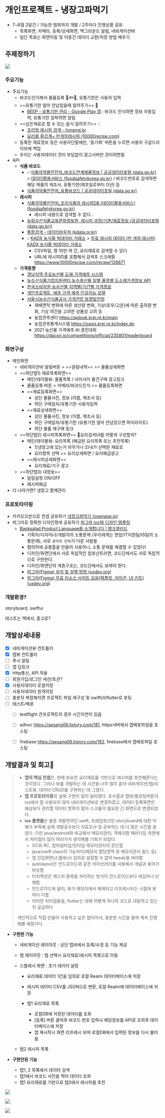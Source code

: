 # 개인프로젝트 - 냉장고파먹기

- 7~8월 2달간 / 가능한 범위까지 개발 / 2주마다 진행상황 공유
  - 목록화면, 카메라, 등록/상세화면, 백그라운드 알림, 네비게이션바
  - 일단 목표는 화면이동 및 이동간 데이터 교환/저장 방법 배우기


## 주제정하기

![](https://cloudfront-ap-northeast-1.images.arcpublishing.com/chosun/HZ2D3IRMOIVBGJJGFJQNSXSHVE.jpg)

### 주요기능

- 주요기능
  - 바코드인식해서 물품등록 :meat_on_bone::fish::corn:, 유통기한은 사용자 입력
  - ==유통기한 얼마 안남았을때 알려주기== :rotating_light: 
    - [BEEP - 유통기한 관리 - Google Play 앱](https://play.google.com/store/apps/details?id=com.bgpworks.beep&hl=ko&gl=US) : 바코드 인식하면 정보 자동입력, 유통기한 임박하면 알림
  - ==남은재료로 할 수 있는 음식 알려주기== :bulb:
    - [조리법 레시피 검색 - horangi.kr](http://www.horangi.kr/foodinfo/recipe.asp)
    - [요리를 즐겁게~ 만개의레시피 (10000recipe.com)](https://www.10000recipe.com/index.html)
  - 등록한 재료정보 등은 사용자단말에만, '동기화' 버튼을 누르면 사용자 구글드라이브에 백업
  - 우리는 사용자데이터 관리 부담없이 광고서버만 관리하면됨
- API
  - **식품 바코드**
    - :white_check_mark:[식품의약품안전처_바코드연계제품정보 | 공공데이터포털 (data.go.kr)](https://www.data.go.kr/data/15060549/openapi.do) > [데이터활용서비스 (foodsafetykorea.go.kr)](http://www.foodsafetykorea.go.kr/api/openApiInfo.do?menu_grp=MENU_GRP31&menu_no=661&show_cnt=10&start_idx=1&svc_no=C005) / 바코드번호로 검색하면 해당 제품의 제조사, 유통기한(제조일로부터 O년) 등
    - [식품의약품안전처_유통바코드 | 공공데이터포털 (data.go.kr)](https://www.data.go.kr/data/15064775/openapi.do)
  - **레시피**
    - [식품의약품안전처_조리식품의 레시피DB (데이터활용서비스) (foodsafetykorea.go.kr)](http://www.foodsafetykorea.go.kr/api/openApiInfo.do?menu_grp=MENU_GRP31&menu_no=661&show_cnt=10&start_idx=1&svc_no=COOKRCP01)
      - 레시피 내용으로 검색할 수 없다..
    - [농림수산식품교육문화정보원, 레시피 과정/기본/재료정보 (공공데이터포털 (data.go.kr))](https://www.data.go.kr/dataset/15000158/openapi.do)
    - [통합검색 - 데이터바우처 (kdata.or.kr)](https://kdata.or.kr/datavoucher/is/selectPortalSearch.do)
    - :white_check_mark:[KADX 농식품 빅데이터 거래소](https://kadx.co.kr/product) > [무료 레시피 데이터 (만 개의 레시피) KADX 농식품 빅데이터 거래소](https://kadx.co.kr/product/detail/0c5ec800-4fc2-11eb-8b6e-e776ccea3964)
      - CSV파일, 행 10만 여 건, 요리재료로 검색할 수 있다
      - URL에 레시피ID를 포함해서 검색후 스크래핑 https://www.10000recipe.com/recipe/128671
   - **가격동향**
     - [경남지역 주요농산물 도매 가격예측 시스템](https://www.gyeongnam.go.kr/bigdatafarm/priceList.es?mid=a10101000000)
     - [농수산식품기업지원센터 농수축산물 일별 품목별 도소매가격정보 API](https://www.kamis.or.kr/customer/reference/openapi_list.do?action=detail&boardno=2)
     - [한국소비자원 농수산물 지역별/기간별 가격정보](https://www.price.go.kr/tprice/portal/pricetrend/agriculturalprice/agriculturalPrice.do)
     - [개인프로젝트, 배추 가격 예측 인공지능 모델](https://github.com/ndb796/Vegita)
     - [서울시농수산식품공사 가격전망 동향및전망](https://www.garak.co.kr/bbs/selectPageListBbs.do?bbs_code=B0001)
       - 재배면적 변화에 따른 생산량 변화, 기상(호우/고온)에 따른 출하량 변화, 기상 여건을 고려한 상품성 고려 등
       - 농업관측센터 https://aglook.krei.re.kr/main
       - 농업관측통계시스템 https://oasis.krei.re.kr/index.do
       - 2021 농산물 가격예측 AI 경진대회 https://dacon.io/competitions/official/235801/leaderboard

### 화면구성

- 메인화면
  - 네비게이션바 알림버튼 > ==알림내역== >> 물품상세화면
  - ==하단탭1) 재료목록화면==
    - 메인/테이블뷰: 물품목록 / 사이사이 물건구매 광고링크
    - 물품등록 버튼 > 카메라/바코드인식 >> 물품등록화면
    - ==재료등록화면==
      - 상단 물품사진, 정보 (이름, 제조사 등)
      - 하단 구매일자/유통기한 사용자입력
    - ==재료상세화면==
      - 상단 물품사진, 정보 (이름, 제조사 등)
      - 하단 구매일자/유통기한 (유통기한 얼마 안남았으면 하이라이트)
      - 하단 물품 재구매 링크
  - ==하단탭2) 레시피목록화면== :thought_balloon:요리검색UI를 어떻게 구성할까?
    - 메인/테이블뷰: 요리목록 (해금된 요리목록 또는 추천목록)
      - 1)냉장고에 있는거 아무거나 2)내가 선택한 재료로
      - 요리항목 선택 >> 요리상세화면 / 요리해금광고
    - ==레시피상세화면==
      - 요리재료/기구 광고
  - ==하단탭3) 내정보==
    - 알림설정 ON/OFF
    - 레시피해금
- 더 나아가면? 냉장고 함께관리



### 프로토타이핑

- 카카오오븐으로 컨셉 공유하기 [냉장고파먹기 (ovenapp.io)](https://ovenapp.io/project/q5H5NHqcPWvJ8DNlpAnFbZLP1VEt0Voz#u3v1g)
- 피그마로 정확한 디자인명세 공유하기 [피그마 ios16 디자인 템플릿](https://www.figma.com/file/c9jiRLp2j4wjF57Cfym6fJ/iOS-16-UI-Kit-for-Figma-(Community)?node-id=5%3A54)
  - [Banksalad Product Language를 소개합니다 | 뱅크샐러드](https://blog.banksalad.com/tech/banksalad-product-language-ios/)
    - 기획자/디자이너/개발자의 소통문제 (우리에게는 현업/IT지원팀/IS팀의 소통문제), 서로 `생각의 단위`가 다른 사람들
    - 협의하에 공통툴을 만들어 사용하니, 소통 문제를 해결할 수 있었다!
    - 디자인/화면단에서 서로 독립적인 컴포넌트라면, 코드단에서도 서로 독립적으로 구현한다.
    - 디자인/화면단의 계층구조는, 코드단에서도 보여야 한다.
    - [피그마(Figma) 설치 및 실행 방법 (uxdev.org)](https://uxdev.org/entry/피그마Figma-설치-및-기본-사용법?category=1071974)
    - [피그마(Figma) 무료 리소스 사이트 모음(템플릿, 아이콘, UI 키트) (uxdev.org)](https://uxdev.org/entry/피그마Figma-무료-리소스-사이트-모음템플릿-아이콘-UI-키트)



### 개발환경?

storyboard, swiftui

테스트는 맥에서, 중고로?



## 개발상세내용
- [x] 네비게이션뷰 컨트롤러
- [x] 탭뷰 컨트롤러
- [ ] 푸시 알림
- [ ] 앱 딥링크
- [x] Http통신, API 적용
- [ ] 회원가입/로그인 세션/토큰?
- [x] 사용자데이터 로컬저장
- [ ] 사용자데이터 원격저장
- [ ] 충분히 복잡해지면 프로젝트 파일 재구성 및 swiftUI/flutter로 포팅
- [ ] 테스트/배포
  - [ ] testflight 큰프로젝트의 경우 시간지연이 있음
  - [ ] adhoc https://sesang06.tistory.com/181, https서버에서 앱배포파일을 호스팅
  - [ ] firebase https://sesang06.tistory.com/182, firebase에서 앱배포파일 호스팅



## 개발결과 및 회고:thinking:
> - **앱의 핵심 컨셉**은, 현재 보유한 요리재료를 기반으로 레시피를 추천해준다는 것이었다. 그러나 뷰를 개발하는 데 시간을 너무 많이 쏟아 네비게이션/탭/리스트뷰, 데이터 CRUD를 구현하는 데 그쳤다.
> - **앱 프로토타이핑**과 실제 구현이 많이 달라졌다. 조사결과 앱바/플로팅버튼이 ios에서 잘 사용되지 않아 네비게이션바로 변경하였고, 데이터 등록화면은 예상보다 관리할 데이터 항목이 많아 스크롤이 필요한 긴 화면으로 변경되었다.
> - **ios 플랫폼**은 물론 개발언어인 swift, 프레임워크인 storyboard에 대한 이해가 부족해 실제 개발공수보다 자료조사 및 공부하는 데 더 많은 시간을 쏟았다. 다만 java/android와 비교해서 메모리관리, 객체지향 패러다임 측면에서 차이점이 많아 여러가지 생각해볼 기회가 되었다.
>   - GC와 RC, 컴파일타임/런타임 메모리관리의 장단점
>   - java/swift class의 기능차이(메모리 할당영역 및 메모리관리 필드 등)
>   - 앱 진입화면(스플래시) 임의로 설정할 수 없어 tweak을 써야함
>   - autolayout은 안드로이드와 같은 라이브러리를 사용해서 개념과 용어가 비슷함
>   - 터치액션은 제스처 중복을 처리하는 방식이 안드로이드보다 세심하나 난해함
>   - 안드로이드와 달리, 뷰가 메모리에서 해제되고 리프레시되는 시점에 뷰마다 다름
>   - 이러한 차이점들을, flutter는 대체 어떻게 하나의 코드로 대응하고 있는지 궁금하다
>
> 
>
> 개인적으로 직접 만들어 사용하고 싶은 앱이어서, 충분한 시간을 들여 계속 진행해볼 예정이다. 


- **구현한 기능**

  - 네비게이션 레이아웃 : 상단 앱바에서 등록/수정 등 기능 제공
  - 탭 레이아웃 : 탭 선택시 요리재료/레시피 목록으로 이동

  - 스플래시 화면 : 초기 데이터 설정

    - 요리재료 데이터 1건을 임의로 로컬 Realm 데이터베이스에 저장
    - 레시피 데이터 CSV를 JSON으로 변환, 로컬 Realm에 데이터베이스에 저장

    - 탭1 요리재료 목록
      - 로컬DB에 저장된 데이터를 조회
      - [등록] 버튼 클릭후 바코드 번호 입력시 해당정보를 API로 조회후 데이터베이스에 저장
      - 앱 재시작시 화면 리프레시 되며 로컬DB에서 입력된 정보를 다시 불러옴

  - 탭2 레시피 목록 

- **구현안된 기능**

  - 탭1, 2 목록에서 데이터 검색
  - 탭1에서 바코드 사진을 찍어 데이터 조회
  - 탭1 요리재료를 기반으로 탭2에서 레시피를 추천

![](../res/BEEPSTER_SPLASH.PNG)

![](../res/BEEPSTER_TAB1.PNG)

![](../res/BEEPSTER_TAB2.PNG)
